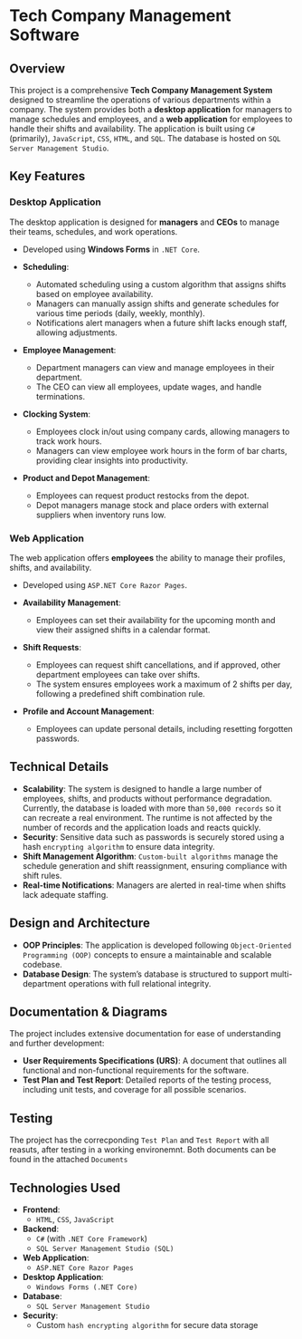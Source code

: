# Tech Company Management Software

## Overview

This project is a comprehensive **Tech Company Management System** designed to streamline 
the operations of various departments within a company. The system provides both a 
**desktop application** for managers to manage schedules and employees, 
and a **web application** for employees to handle their shifts and availability. 
The application is built using `C#` (primarily), `JavaScript`, `CSS`, `HTML`, and `SQL`. The database is hosted on `SQL Server Management Studio`.

## Key Features

### Desktop Application
The desktop application is designed for **managers** and **CEOs** to manage their teams, schedules, and work operations.
  - Developed using **Windows Forms** in `.NET Core`.

- **Scheduling**:
  - Automated scheduling using a custom algorithm that assigns shifts based on employee availability.
  - Managers can manually assign shifts and generate schedules for various time periods (daily, weekly, monthly).
  - Notifications alert managers when a future shift lacks enough staff, allowing adjustments.
  
- **Employee Management**:
  - Department managers can view and manage employees in their department.
  - The CEO can view all employees, update wages, and handle terminations.
  
- **Clocking System**:
  - Employees clock in/out using company cards, allowing managers to track work hours.
  - Managers can view employee work hours in the form of bar charts, providing clear insights into productivity.

- **Product and Depot Management**:
  - Employees can request product restocks from the depot.
  - Depot managers manage stock and place orders with external suppliers when inventory runs low.

### Web Application
The web application offers **employees** the ability to manage their profiles, shifts, and availability.
  - Developed using `ASP.NET Core Razor Pages`.

- **Availability Management**:
  - Employees can set their availability for the upcoming month and view their assigned shifts in a calendar format.

- **Shift Requests**:
  - Employees can request shift cancellations, and if approved, other department employees can take over shifts.
  - The system ensures employees work a maximum of 2 shifts per day, following a predefined shift combination rule.

- **Profile and Account Management**:
  - Employees can update personal details, including resetting forgotten passwords.

## Technical Details

- **Scalability**: The system is designed to handle a large number of employees, shifts, and products without performance degradation. Currently, the database is loaded with more than `50,000 records` so it can recreate a real environment. The runtime is not affected by the number of records and the application loads and reacts quickly.
- **Security**: Sensitive data such as passwords is securely stored using a hash `encrypting algorithm` to ensure data integrity.
- **Shift Management Algorithm**: `Custom-built algorithms` manage the schedule generation and shift reassignment, ensuring compliance with shift rules.
- **Real-time Notifications**: Managers are alerted in real-time when shifts lack adequate staffing.
  
## Design and Architecture

- **OOP Principles**: The application is developed following `Object-Oriented Programming (OOP)` concepts to ensure a maintainable and scalable codebase.
- **Database Design**: The system’s database is structured to support multi-department operations with full relational integrity.

## Documentation & Diagrams

The project includes extensive documentation for ease of understanding and further development:

- **User Requirements Specifications (URS)**: A document that outlines all functional and non-functional requirements for the software.
- **Test Plan and Test Report**: Detailed reports of the testing process, including unit tests, and coverage for all possible scenarios.

## Testing

The project has the correcponding `Test Plan` and `Test Report` with all reasuts, after testing in a working environemnt. Both documents can be found in the attached `Documents`
## Technologies Used

- **Frontend**: 
  - `HTML`, `CSS`, `JavaScript`
- **Backend**:
  - `C#` (with `.NET Core Framework`)
  - `SQL Server Management Studio (SQL)`
- **Web Application**:
  - `ASP.NET Core Razor Pages`
- **Desktop Application**:
  - `Windows Forms (.NET Core)`
- **Database**: 
  - `SQL Server Management Studio`
- **Security**:
  - Custom `hash encrypting algorithm` for secure data storage
